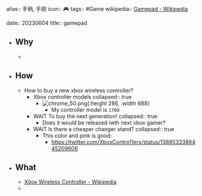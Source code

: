 alias:: 手柄, 手把
icon:: 🎮
tags:: #Game 
wikipedia:: [Gamepad - Wikipedia](https://en.wikipedia.org/wiki/Gamepad)

date:: 20230604
title:: gamepad

- ## Why
  -
- ## How
  - How to buy a new xbox wireless controller?
    - Xbox controller models
      collapsed:: true
      - ![chrome_50.png](../assets/2023/chrome_50_1673504605513_0.png){:height 286, :width 688}
        - My controller model is `1708`
    - WAIT To buy the next generation!
      collapsed:: true
      - Does it would be released iwth next xbox gamer?
    - WAIT Is there a cheaper changer stand?
      collapsed:: true
      - This color and pink is good:
        - https://twitter.com/XboxContro11ers/status/1388533386445209606
- ## What
  - [Xbox Wireless Controller - Wikipedia](https://en.wikipedia.org/wiki/Xbox_Wireless_Controller)
  -